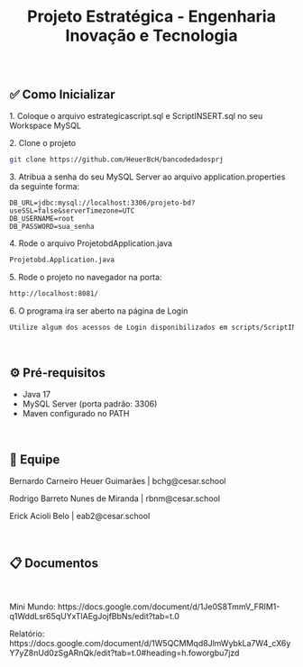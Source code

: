 # <p align="center">Projeto Estratégica - Engenharia Inovação e Tecnologia</p>

<br>

## ✅ Como Inicializar

<p>1. Coloque o arquivo estrategicascript.sql e ScriptINSERT.sql no seu Workspace MySQL</p></p>

<p>2. Clone o projeto</p>

```bash
git clone https://github.com/HeuerBcH/bancodedadosprj
```

<p>3. Atribua a senha do seu MySQL Server ao arquivo application.properties da seguinte forma: </p>

```env
DB_URL=jdbc:mysql://localhost:3306/projeto-bd?useSSL=false&serverTimezone=UTC
DB_USERNAME=root
DB_PASSWORD=sua_senha
```

<p>4. Rode o arquivo ProjetobdApplication.java</p>

```bash
Projetobd.Application.java
```

<p>5. Rode o projeto no navegador na porta:</p>

```bash
http://localhost:8081/
```

<p>6. O programa ira ser aberto na página de Login</p>

```bash
Utilize algum dos acessos de Login disponibilizados em scripts/ScriptINSERT.sql
```

<br>

## ⚙️ Pré-requisitos

-  Java 17
-  MySQL Server (porta padrão: 3306)
-  Maven configurado no PATH

  <br>

## 👤 Equipe

<p>Bernardo Carneiro Heuer Guimarães | bchg@cesar.school</p>
<p>Rodrigo Barreto Nunes de Miranda | rbnm@cesar.school</p>
<p>Erick Acioli Belo | eab2@cesar.school</p>

<br>

## 📋 Documentos

<br>

<p>Mini Mundo: https://docs.google.com/document/d/1Je0S8TmmV_FRIM1-q1WddLsr65qUYxTlAEgJojfBbNs/edit?tab=t.0</p>
<p>Relatório: https://docs.google.com/document/d/1W5QCMMqd8JlmWybkLa7W4_cX6yY7yZ8nUd0zSgARnQk/edit?tab=t.0#heading=h.foworgbu7jzd</p>

